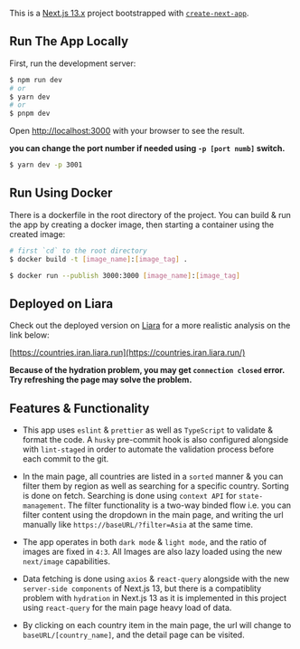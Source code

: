This is a [Next.js 13.x](https://nextjs.org/) project bootstrapped with [`create-next-app`](https://github.com/vercel/next.js/tree/canary/packages/create-next-app).

## Run The App Locally

First, run the development server:

```bash
$ npm run dev
# or
$ yarn dev
# or
$ pnpm dev
```

Open [http://localhost:3000](http://localhost:3000) with your browser to see the result.

**you can change the port number if needed using `-p [port numb]` switch.**

```bash
$ yarn dev -p 3001
```

## Run Using Docker

There is a dockerfile in the root directory of the project. You can build & run the app by creating a docker image, then starting a container using the created image:

```bash
# first `cd` to the root directory
$ docker build -t [image_name]:[image_tag] .

$ docker run --publish 3000:3000 [image_name]:[image_tag]
```

## Deployed on Liara

Check out the deployed version on [Liara](https://liara.ir/) for a more realistic analysis on the link below:

[https://countries.iran.liara.run](https://countries.iran.liara.run/)

**Because of the hydration problem, you may get `connection closed` error. Try refreshing the page may solve the problem.**

## Features & Functionality

-   This app uses `eslint` & `prettier` as well as `TypeScript` to validate & format the code. A `husky` pre-commit hook is also configured alongside with `lint-staged` in order to automate the validation process before each commit to the git.

-   In the main page, all countries are listed in a `sorted` manner & you can filter them by region as well as searching for a specific country. Sorting is done on fetch. Searching is done using `context API` for `state-management`. The filter functionality is a two-way binded flow i.e. you can filter content using the dropdown in the main page, and writing the url manually like `https://baseURL/?filter=Asia` at the same time.

-   The app operates in both `dark mode` & `light mode`, and the ratio of images are fixed in `4:3`. All Images are also lazy loaded using the new `next/image` capabilities.

-   Data fetching is done using `axios` & `react-query` alongside with the new `server-side components` of Next.js 13, but there is a compatiblity problem with `hydration` in Next.js 13 as it is implemented in this project using `react-query` for the main page heavy load of data.

-   By clicking on each country item in the main page, the url will change to `baseURL/[country_name]`, and the detail page can be visited.
